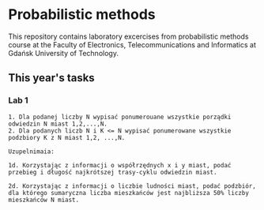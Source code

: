 # Probabilistic methods
This repository contains laboratory excercises from probabilistic methods course at the Faculty of Electronics, Telecommunications and Informatics at Gdańsk University of Technology.

## This year's tasks
### Lab 1
```
1. Dla podanej liczby N wypisać ponumerouane wszystkie porządki odwiedzin N miast 1,2,...,N.
2. Dla podanych liczb N i K <= N wypisać ponumerowane wszystkie podzbiory K z N miast 1,2, ...,N.

Uzupelnimaia:

1d. Korzystając z informacji o współrzędnych x i y miast, podać przebieg i długość najkrótszej trasy-cyklu odwiedzin miast.

2d. Korzystając z informacji o liczbie ludności miast, podać podzbiór, dla którego sumaryczna liczba mieszkańców jest najbliższa 50% liczby mieszkańców N miast.
```